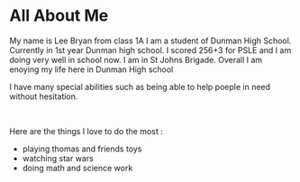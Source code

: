 <!DOCTYPE html>
<html>
<body>
<h1> All About Me</h1>
<title> This is my portfolio website </title>

<p>
My name is Lee Bryan from class 1A I am a student of Dunman High School. Currently in 1st year Dunman high school. I scored 256+3 for PSLE and I am doing very well in school now. I am in St Johns Brigade. Overall I am enoying my life here in Dunman High school
</p>
<p> I have many special abilities such as being able to help poeple in need without hesitation.
 </p>
<br>
<p>Here are the things I love to do the most : </p> 
<ul>
<li>playing thomas and friends toys<imgssehttps://vignette.wikia.nocookie.net/starwars/images/2/2c/Vebb_Grievous_Fisto.jpg/revision/latest/scale-to-width-down/322?cb=20120924013414</img></li>
<li>watching star wars</li>
<li>doing math and science work</li>
</ul>
</body>
</html>

